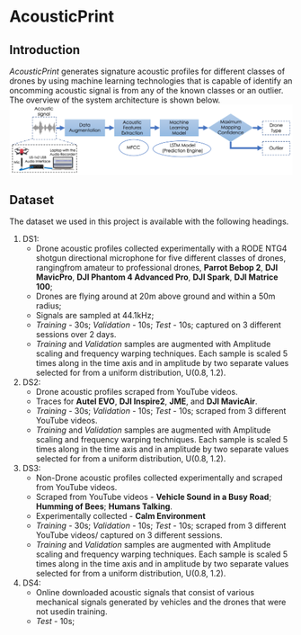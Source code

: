 # AcousticPrint

## Introduction
*AcousticPrint* generates signature acoustic profiles for different classes of drones by using machine learning technologies that is capable of identify an oncomming acoustic signal is from any of the known classes or an outlier. The overview of the system architecture is shown below.
![System](/Images/Overview.png)

## Dataset
The dataset we used in this project is available with the following headings.
1. DS1: 
    * Drone acoustic profiles collected experimentally with a RODE NTG4 shotgun directional microphone for five different classes of drones, rangingfrom amateur to professional drones, **Parrot Bebop 2**, **DJI MavicPro**, **DJI Phantom 4 Advanced Pro**, **DJI Spark**, **DJI Matrice 100**; 
    * Drones are flying around at 20m above ground and within a 50m radius;
    * Signals are sampled at 44.1kHz;
    * *Training* - 30s; *Validation* - 10s; *Test* - 10s; captured on 3 different sessions over 2 days.
    * *Training* and *Validation* samples are augmented with Amplitude scaling and frequency warping techniques. Each sample is scaled 5 times along in the time axis and in amplitude by two separate values selected for from a uniform distribution, U(0.8, 1.2).
1. DS2: 
    * Drone acoustic profiles scraped from YouTube videos.
    * Traces for **Autel EVO**, **DJI Inspire2**, **JME**, and **DJI MavicAir**. 
    * *Training* - 30s; *Validation* - 10s; *Test* - 10s; scraped from 3 different YouTube videos.
    * *Training* and *Validation* samples are augmented with Amplitude scaling and frequency warping techniques. Each sample is scaled 5 times along in the time axis and in amplitude by two separate values selected for from a uniform distribution, U(0.8, 1.2).
1. DS3: 
    * Non-Drone acoustic profiles collected experimentally and scraped from YouTube videos.
    * Scraped from YouTube videos - **Vehicle Sound in a Busy Road**; **Humming of Bees**; **Humans Talking**.
    * Experimentally collected - **Calm Environment** 
    * *Training* - 30s; *Validation* - 10s; *Test* - 10s; scraped from 3 different YouTube videos/ captured on 3 different sessions.
    * *Training* and *Validation* samples are augmented with Amplitude scaling and frequency warping techniques. Each sample is scaled 5 times along in the time axis and in amplitude by two separate values selected for from a uniform distribution, U(0.8, 1.2).
1. DS4: 
    * Online downloaded acoustic signals that consist of various mechanical signals generated by vehicles and the drones that were not usedin training.
    * *Test* - 10s; 
    



